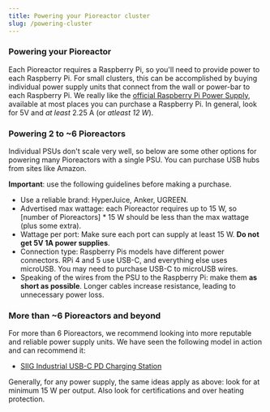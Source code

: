 ```yaml
---
title: Powering your Pioreactor cluster
slug: /powering-cluster
---
```


### Powering your Pioreactor

Each Pioreactor requires a Raspberry Pi, so you'll need to provide power to each Raspberry Pi. For small clusters, this can be accomplished by buying individual power supply units that connect from the wall or power-bar to each Raspberry Pi. We really like the [official Raspberry Pi Power Supply](https://www.raspberrypi.com/products/#power-supplies-and-cables), available at most places you can purchase a Raspberry Pi. In general, look for 5V and _at least_ 2.25 A (or _atleast 12 W_).


### Powering 2 to ~6 Pioreactors

Individual PSUs don't scale very well, so below are some other options for powering many Pioreactors with a single PSU. You can purchase USB hubs from sites like Amazon.



**Important**: use the following guidelines before making a purchase. 

 - Use a reliable brand: HyperJuice, Anker, UGREEN.
 - Advertised max wattage: each Pioreactor requires up to 15 W, so  [number of Pioreactors] * 15 W should be less than the max wattage (plus some extra).
 - Wattage per port: Make sure each port can supply at least 15 W.  **Do not get 5V 1A power supplies**.
 - Connection type: Raspberry Pis models have different power connectors. RPi 4 and 5 use USB-C, and everything else uses microUSB. You may need to purchase USB-C to microUSB wires.
 - Speaking of the wires from the PSU to the Raspberry Pi: make them **as short as possible**. Longer cables increase resistance, leading to unnecessary power loss. 

### More than ~6 Pioreactors and beyond

For more than 6 Pioreactors, we recommend looking into more reputable and reliable power supply units. We have seen the following model in action and can recommend it:

 - [SIIG Industrial USB-C PD Charging Station](https://www.siig.com/16-port-industrial-usb-c-pd-charging-station-600w.html)


Generally, for any power supply, the same ideas apply as above: look for at minimum 15 W per output. Also look for certifications and over heating protection.




